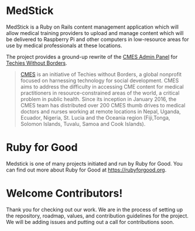 # MedStick
MedStick is a Ruby on Rails content management application which will allow medical training providers to upload and manage content which will be delivered to Raspberry Pi and other computers in low-resource areas for use by medical professionals at these locations.

The project provides a ground-up rewrite of the [CMES Admin Panel](https://github.com/techieswithoutborders/cmes-admin-panel-next) for [Techies Without Borders](https://techieswithoutborders.us/).

> [CMES](https://cmesworld.org/) is an initiative of Techies without Borders, a global nonprofit focused on harnessing technology for social development. CMES aims to address the difficulty in accessing CME content for medical practitioners in resource-constrained areas of the world, a critical problem in public health. Since its inception in January 2016, the CMES team has distributed over 200 CMES thumb drives to medical doctors and nurses working at remote locations in Nepal, Uganda, Ecuador, Nigeria, St. Lucia and the Oceania region (Fiji,Tonga, Solomon Islands, Tuvalu, Samoa and Cook Islands).

# Ruby for Good
Medstick is one of many projects initiated and run by Ruby for Good. You can find out more about Ruby for Good at https://rubyforgood.org.

# Welcome Contributors!
Thank you for checking out our work. We are in the process of setting up the repository, roadmap, values, and contribution guidelines for the project. We will be adding issues and putting out a call for contributions soon.
